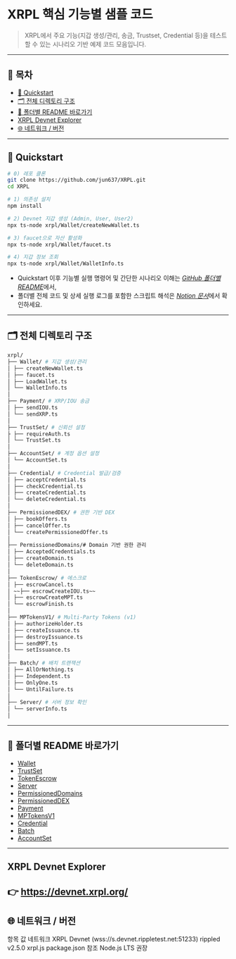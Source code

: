 # XRPL 핵심 기능별 샘플 코드

> XRPL에서 주요 기능(지갑 생성/관리, 송금, Trustset, Credential 등)을 테스트할 수 있는 시나리오 기반 예제 코드 모음입니다.

---

## 📑 목차

- [🚀 Quickstart](./README.md#-quickstart)
- [🗂️ 전체 디렉토리 구조](#-전체-디렉토리-구조)
- [📂 폴더별 README 바로가기](./README.md#-폴더별-readme-바로가기)
- [XRPL Devnet Explorer](./README.md#xrpl-devnet-explorer)
- [🌐 네트워크 / 버전](./README.md#-네트워크--버전)
---

## 🚀 Quickstart

```bash
# 0) 레포 클론
git clone https://github.com/jun637/XRPL.git
cd XRPL

# 1) 의존성 설치
npm install

# 2) Devnet 지갑 생성 (Admin, User, User2)
npx ts-node xrpl/Wallet/createNewWallet.ts

# 3) faucet으로 자산 활성화
npx ts-node xrpl/Wallet/faucet.ts

# 4) 지갑 정보 조회
npx ts-node xrpl/Wallet/WalletInfo.ts
```
* Quickstart 이후 기능별 실행 명령어 및 간단한 시나리오 이해는 [*GitHub 폴더별 README*](#-폴더별-readme-바로가기)에서,  
* 폴더별 전체 코드 및 상세 실행 로그를 포함한 스크립트 해석은 [*Notion 문서*](https://catalyze-research.notion.site/XRPL-23e898c680bf8023b1b5f94b0b544db3?source=copy_link)에서 확인하세요.


---

## 🗂️ 전체 디렉토리 구조

```bash
xrpl/
├── Wallet/ # 지갑 생성/관리
│ ├── createNewWallet.ts
│ ├── faucet.ts
│ ├── LoadWallet.ts
│ └── WalletInfo.ts
│
├── Payment/ # XRP/IOU 송금
│ ├── sendIOU.ts
│ └── sendXRP.ts
│
├── TrustSet/ # 신뢰선 설정
├ ├── requireAuth.ts
│ └── TrustSet.ts
│
├── AccountSet/ # 계정 옵션 설정
│ └── AccountSet.ts
│
├── Credential/ # Credential 발급/검증
│ ├── acceptCredential.ts
│ ├── checkCredential.ts
│ ├── createCredential.ts
│ └── deleteCredential.ts
│
├── PermissionedDEX/ # 권한 기반 DEX
│ ├── bookOffers.ts
│ ├── cancelOffer.ts
│ └── createPermissionedOffer.ts
│
├── PermissionedDomains/# Domain 기반 권한 관리
│ ├── AcceptedCredentials.ts
│ ├── createDomain.ts
│ └── deleteDomain.ts
│
├── TokenEscrow/ # 에스크로
│ ├── escrowCancel.ts
│ ~~├── escrowCreateIOU.ts~~
│ ├── escrowCreateMPT.ts
│ └── escrowFinish.ts
│
├── MPTokensV1/ # Multi-Party Tokens (v1)
│ ├── authorizeHolder.ts
│ ├── createIssuance.ts
│ ├── destroyIssuance.ts
│ ├── sendMPT.ts
│ └── setIssuance.ts
│
├── Batch/ # 배치 트랜잭션
│ ├── AllOrNothing.ts
│ ├── Independent.ts
│ ├── OnlyOne.ts
│ └── UntilFailure.ts
│
├── Server/ # 서버 정보 확인
│ └── serverInfo.ts
│
```
---
## 📂 폴더별 README 바로가기

- [Wallet](./xrpl/Wallet/README.md)
- [TrustSet](./xrpl/TrustSet/README.md)
- [TokenEscrow](./xrpl/TokenEscrow/README.md)
- [Server](./xrpl/Server/README.md)
- [PermissionedDomains](./xrpl/PermissionedDomains/README.md)
- [PermissionedDEX](./xrpl/PermissionedDEX/README.md)
- [Payment](./xrpl/Payment/README.md)
- [MPTokensV1](./xrpl/MPTokensV1/README.md)
- [Credential](./xrpl/Credential/README.md)
- [Batch](./xrpl/Batch/README.md)
- [AccountSet](./xrpl/AccountSet/README.md)

---
## XRPL Devnet Explorer
👉 https://devnet.xrpl.org/
---
## 🌐 네트워크 / 버전
항목	값
네트워크	XRPL Devnet (wss://s.devnet.rippletest.net:51233)
rippled	v2.5.0
xrpl.js	package.json 참조
Node.js	LTS 권장
